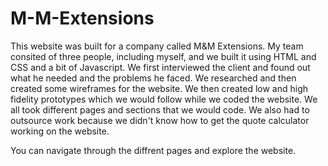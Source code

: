# M-M-Extensions
This website was built for a company called M&M Extensions. My team consited of three people, including myself, and we built it using HTML and CSS and a bit of Javascript. We first interviewed the client and found out what he needed and the problems he faced. We researched and then created some wireframes for the website. We then created low and high fidelity prototypes which we would follow while we coded the website. We all took different pages and sections that we would code. We also had to outsource work because we didn't know how to get the quote calculator working on the website.

You can navigate through the diffrent pages and explore the website.
